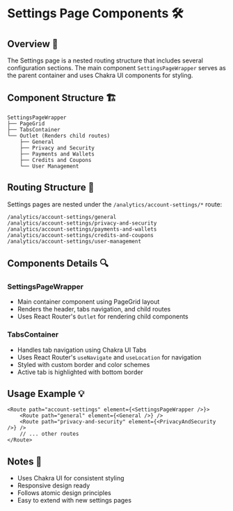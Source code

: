 # Settings Page Components 🛠️

## Overview 📝
The Settings page is a nested routing structure that includes several configuration sections. The main component `SettingsPageWrapper` serves as the parent container and uses Chakra UI components for styling.

## Component Structure 🏗️
```
SettingsPageWrapper
├── PageGrid
├── TabsContainer
└── Outlet (Renders child routes)
    ├── General
    ├── Privacy and Security
    ├── Payments and Wallets
    ├── Credits and Coupons
    └── User Management
```

## Routing Structure 🔄
Settings pages are nested under the `/analytics/account-settings/*` route:
```
/analytics/account-settings/general
/analytics/account-settings/privacy-and-security
/analytics/account-settings/payments-and-wallets
/analytics/account-settings/credits-and-coupons
/analytics/account-settings/user-management
```

## Components Details 🔍

### SettingsPageWrapper
- Main container component using PageGrid layout
- Renders the header, tabs navigation, and child routes
- Uses React Router's `Outlet` for rendering child components

### TabsContainer
- Handles tab navigation using Chakra UI Tabs
- Uses React Router's `useNavigate` and `useLocation` for navigation
- Styled with custom border and color schemes
- Active tab is highlighted with bottom border

## Usage Example 💡
```tsx
<Route path="account-settings" element={<SettingsPageWrapper />}>
    <Route path="general" element={<General />} />
    <Route path="privacy-and-security" element={<PrivacyAndSecurity />} />
    // ... other routes
</Route>
```

## Notes 📌
- Uses Chakra UI for consistent styling
- Responsive design ready
- Follows atomic design principles
- Easy to extend with new settings pages
